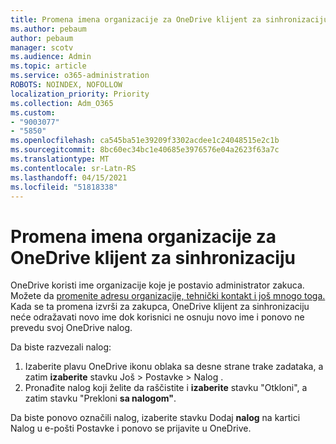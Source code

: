 ```yaml
---
title: Promena imena organizacije za OneDrive klijent za sinhronizaciju
ms.author: pebaum
author: pebaum
manager: scotv
ms.audience: Admin
ms.topic: article
ms.service: o365-administration
ROBOTS: NOINDEX, NOFOLLOW
localization_priority: Priority
ms.collection: Adm_O365
ms.custom:
- "9003077"
- "5850"
ms.openlocfilehash: ca545ba51e39209f3302acdee1c24048515e2c1b
ms.sourcegitcommit: 8bc60ec34bc1e40685e3976576e04a2623f63a7c
ms.translationtype: MT
ms.contentlocale: sr-Latn-RS
ms.lasthandoff: 04/15/2021
ms.locfileid: "51818338"
---
```

# <a name="change-the-organization-name-for-the-onedrive-sync-client"></a>Promena imena organizacije za OneDrive klijent za sinhronizaciju

OneDrive koristi ime organizacije koje je postavio administrator zakuca.  Možete da [promenite adresu organizacije, tehnički kontakt i još mnogo toga.](https://docs.microsoft.com/microsoft-365/admin/manage/change-address-contact-and-more) Kada se ta promena izvrši za zakupca, OneDrive klijent za sinhronizaciju neće odražavati novo ime dok korisnici ne osnuju novo ime i ponovo ne prevedu svoj OneDrive nalog.

Da biste razvezali nalog:

1. Izaberite plavu OneDrive ikonu oblaka sa desne strane trake zadataka, a zatim  **izaberite** stavku Još > Postavke > Nalog .
2. Pronađite nalog koji želite da raščistite i  **izaberite** stavku "Otkloni", a zatim stavku "Prekloni  **sa nalogom"**.

Da biste ponovo označili nalog,  izaberite stavku Dodaj **nalog** na kartici Nalog u e-pošti Postavke i ponovo se prijavite u OneDrive.